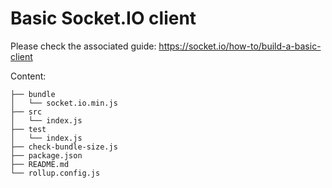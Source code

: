 # Basic Socket.IO client

Please check the associated guide: https://socket.io/how-to/build-a-basic-client

Content:

```
├── bundle
│   └── socket.io.min.js
├── src
│   └── index.js
├── test
│   └── index.js
├── check-bundle-size.js
├── package.json
├── README.md
└── rollup.config.js
```
